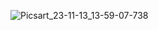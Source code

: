 ![Picsart_23-11-13_13-59-07-738](https://github.com/elsankary99/test-map/assets/65948188/a2c6d26e-1dd9-4411-a088-be0c1afd6d88)

